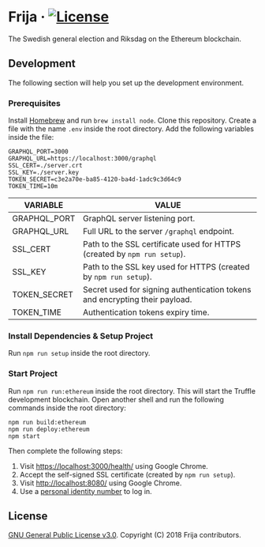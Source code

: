 # Frija &middot; [![License](https://img.shields.io/github/license/robshape/frija.svg)](./LICENSE)
The Swedish general election and Riksdag on the Ethereum blockchain.

## Development
The following section will help you set up the development environment.

### Prerequisites
Install [Homebrew](https://brew.sh/) and run `brew install node`. Clone this repository. Create a file with the name `.env` inside the root directory. Add the following variables inside the file:
```
GRAPHQL_PORT=3000
GRAPHQL_URL=https://localhost:3000/graphql
SSL_CERT=./server.crt
SSL_KEY=./server.key
TOKEN_SECRET=c3e2a70e-ba85-4120-ba4d-1adc9c3d64c9
TOKEN_TIME=10m
```

|VARIABLE|VALUE|
|--------|-----|
|GRAPHQL_PORT|GraphQL server listening port.|
|GRAPHQL_URL|Full URL to the server `/graphql` endpoint.|
|SSL_CERT|Path to the SSL certificate used for HTTPS (created by `npm run setup`).|
|SSL_KEY|Path to the SSL key used for HTTPS (created by `npm run setup`).|
|TOKEN_SECRET|Secret used for signing authentication tokens and encrypting their payload.|
|TOKEN_TIME|Authentication tokens expiry time.|

### Install Dependencies & Setup Project
Run `npm run setup` inside the root directory.

### Start Project
Run `npm run run:ethereum` inside the root directory. This will start the Truffle development blockchain. Open another shell and run the following commands inside the root directory:
```shell
npm run build:ethereum
npm run deploy:ethereum
npm start
```

Then complete the following steps:
1. Visit [https://localhost:3000/health/](https://localhost:3000/health/) using Google Chrome.
2. Accept the self-signed SSL certificate (created by `npm run setup`).
3. Visit [http://localhost:8080/](http://localhost:8080/) using Google Chrome.
4. Use a [personal identity number](./docs/CREDENTIALS.md) to log in.

## License
[GNU General Public License v3.0](./LICENSE). Copyright (C) 2018 Frija contributors.
